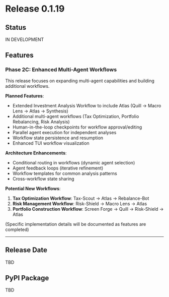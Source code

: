# Release 0.1.19

## Status
IN DEVELOPMENT

## Features

### Phase 2C: Enhanced Multi-Agent Workflows

This release focuses on expanding multi-agent capabilities and building additional workflows.

**Planned Features**:
- Extended Investment Analysis Workflow to include Atlas (Quill → Macro Lens → Atlas → Synthesis)
- Additional multi-agent workflows (Tax Optimization, Portfolio Rebalancing, Risk Analysis)
- Human-in-the-loop checkpoints for workflow approval/editing
- Parallel agent execution for independent analyses
- Workflow state persistence and resumption
- Enhanced TUI workflow visualization

**Architecture Enhancements**:
- Conditional routing in workflows (dynamic agent selection)
- Agent feedback loops (iterative refinement)
- Workflow templates for common analysis patterns
- Cross-workflow state sharing

**Potential New Workflows**:
1. **Tax Optimization Workflow**: Tax-Scout → Atlas → Rebalance-Bot
2. **Risk Management Workflow**: Risk-Shield → Macro Lens → Atlas
3. **Portfolio Construction Workflow**: Screen Forge → Quill → Risk-Shield → Atlas

(Specific implementation details will be documented as features are completed)

---

## Release Date
TBD

## PyPI Package
TBD
